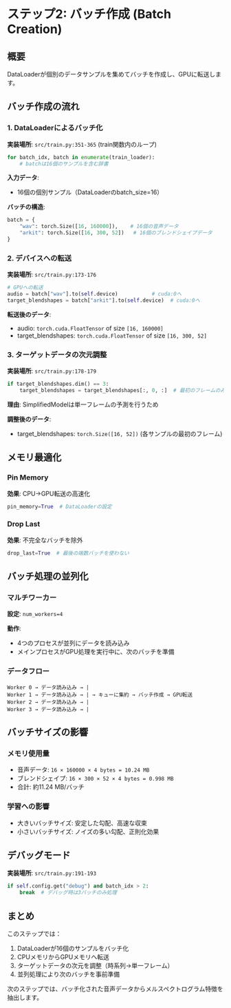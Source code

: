 # ステップ2: バッチ作成 (Batch Creation)

## 概要
DataLoaderが個別のデータサンプルを集めてバッチを作成し、GPUに転送します。

## バッチ作成の流れ

### 1. DataLoaderによるバッチ化
**実装場所**: `src/train.py:351-365` (train関数内のループ)

```python
for batch_idx, batch in enumerate(train_loader):
    # batchは16個のサンプルを含む辞書
```

**入力データ**:
- 16個の個別サンプル（DataLoaderのbatch_size=16）

**バッチの構造**:
```python
batch = {
    "wav": torch.Size([16, 160000]),    # 16個の音声データ
    "arkit": torch.Size([16, 300, 52])   # 16個のブレンドシェイプデータ
}
```

### 2. デバイスへの転送
**実装場所**: `src/train.py:173-176`

```python
# GPUへの転送
audio = batch["wav"].to(self.device)           # cuda:0へ
target_blendshapes = batch["arkit"].to(self.device)  # cuda:0へ
```

**転送後のデータ**:
- audio: `torch.cuda.FloatTensor` of size `[16, 160000]`
- target_blendshapes: `torch.cuda.FloatTensor` of size `[16, 300, 52]`

### 3. ターゲットデータの次元調整
**実装場所**: `src/train.py:178-179`

```python
if target_blendshapes.dim() == 3:
    target_blendshapes = target_blendshapes[:, 0, :]  # 最初のフレームのみ使用
```

**理由**: SimplifiedModelは単一フレームの予測を行うため

**調整後のデータ**:
- target_blendshapes: `torch.Size([16, 52])` (各サンプルの最初のフレーム)

## メモリ最適化

### Pin Memory
**効果**: CPU→GPU転送の高速化
```python
pin_memory=True  # DataLoaderの設定
```

### Drop Last
**効果**: 不完全なバッチを除外
```python
drop_last=True  # 最後の端数バッチを使わない
```

## バッチ処理の並列化

### マルチワーカー
**設定**: `num_workers=4`

**動作**:
- 4つのプロセスが並列にデータを読み込み
- メインプロセスがGPU処理を実行中に、次のバッチを準備

### データフロー
```
Worker 0 → データ読み込み → |
Worker 1 → データ読み込み → | → キューに集約 → バッチ作成 → GPU転送
Worker 2 → データ読み込み → |
Worker 3 → データ読み込み → |
```

## バッチサイズの影響

### メモリ使用量
- 音声データ: `16 × 160000 × 4 bytes = 10.24 MB`
- ブレンドシェイプ: `16 × 300 × 52 × 4 bytes = 0.998 MB`
- 合計: 約11.24 MB/バッチ

### 学習への影響
- 大きいバッチサイズ: 安定した勾配、高速な収束
- 小さいバッチサイズ: ノイズの多い勾配、正則化効果

## デバッグモード
**実装場所**: `src/train.py:191-193`

```python
if self.config.get("debug") and batch_idx > 2:
    break  # デバッグ時は3バッチのみ処理
```

## まとめ

このステップでは：
1. DataLoaderが16個のサンプルをバッチ化
2. CPUメモリからGPUメモリへ転送
3. ターゲットデータの次元を調整（時系列→単一フレーム）
4. 並列処理により次のバッチを事前準備

次のステップでは、バッチ化された音声データからメルスペクトログラム特徴を抽出します。